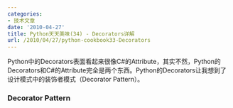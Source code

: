 ```yaml
---
categories:
- 技术文章
date: '2010-04-27'
title: Python天天美味(34) - Decorators详解
url: /2010/04/27/python-cookbook33-Decorators
---
```



Python中的Decorators表面看起来很像C#的Attribute，其实不然，Python的Decorators和C#的Attribute完全是两个东西。Python的Decorators让我想到了设计模式中的装饰者模式（Decorator Pattern）。

### Decorator Pattern

  <div class="cnblogs_code"><div><!--

Code highlighting produced by Actipro CodeHighlighter (freeware)
http://www.CodeHighlighter.com/

--><span style="color: #000000;">Attach&nbsp;additional&nbsp;responsibilities&nbsp;to&nbsp;an&nbsp;object&nbsp;dynamically. 
Decorators&nbsp;provide&nbsp;a&nbsp;flexible&nbsp;alternative&nbsp;to&nbsp;subclassing&nbsp;for&nbsp;extending&nbsp;functionnality.</span></div></div>  

Python中的通过Decorators对函数、方法或类进行装饰，从而达到增加对象的职责，或控制对象调用的作用。而C#的Attribute仅仅是起到元数据标识作用，最终通过反射获取这些特定信息。

先来个简单的示例，先定义一个Coffee类，
<div class="cnblogs_code"><div><!--

Code highlighting produced by Actipro CodeHighlighter (freeware)
http://www.CodeHighlighter.com/

--><span style="color: #0000ff;">class</span><span style="color: #000000;">&nbsp;Coffee(object):
&nbsp;&nbsp;&nbsp;&nbsp;</span><span style="color: #0000ff;">def</span><span style="color: #000000;">&nbsp;get_cost(self):
&nbsp;&nbsp;&nbsp;&nbsp;&nbsp;&nbsp;&nbsp;&nbsp;</span><span style="color: #0000ff;">return</span><span style="color: #000000;">&nbsp;</span><span style="color: #000000;">1.0</span><span style="color: #000000;">

coffee&nbsp;</span><span style="color: #000000;">=</span><span style="color: #000000;">&nbsp;Coffee()
</span><span style="color: #0000ff;">print</span><span style="color: #000000;">&nbsp;coffee.get_cost()&nbsp;</span><span style="color: #008000;">#</span><span style="color: #008000;">&nbsp;1.0</span></div></div>

这时，我想通过装饰者模式计算Milk的价格，通常这样实现：
<div class="cnblogs_code" onclick="cnblogs_code_show('5edef3d0-bb20-42e6-9e25-83c5948aa064')">![](http://images.cnblogs.com/OutliningIndicators/ContractedBlock.gif)<div id="cnblogs_code_open_5edef3d0-bb20-42e6-9e25-83c5948aa064"><div><!--

Code highlighting produced by Actipro CodeHighlighter (freeware)
http://www.CodeHighlighter.com/

--><span style="color: #0000ff;">class</span><span style="color: #000000;">&nbsp;Milk(Coffee):
&nbsp;&nbsp;&nbsp;&nbsp;</span><span style="color: #0000ff;">def</span><span style="color: #000000;">&nbsp;</span><span style="color: #800080;">__init__</span><span style="color: #000000;">(self,&nbsp;coffee):
&nbsp;&nbsp;&nbsp;&nbsp;&nbsp;&nbsp;&nbsp;&nbsp;self.coffee&nbsp;</span><span style="color: #000000;">=</span><span style="color: #000000;">&nbsp;coffee
&nbsp;
&nbsp;&nbsp;&nbsp;&nbsp;</span><span style="color: #0000ff;">def</span><span style="color: #000000;">&nbsp;get_cost(self):
&nbsp;&nbsp;&nbsp;&nbsp;&nbsp;&nbsp;&nbsp;&nbsp;</span><span style="color: #0000ff;">return</span><span style="color: #000000;">&nbsp;self.coffee.get_cost()&nbsp;</span><span style="color: #000000;">+</span><span style="color: #000000;">&nbsp;</span><span style="color: #000000;">0.5</span><span style="color: #000000;">

coffee&nbsp;</span><span style="color: #000000;">=</span><span style="color: #000000;">&nbsp;Coffee()
coffee&nbsp;</span><span style="color: #000000;">=</span><span style="color: #000000;">&nbsp;Milk(coffee)
</span><span style="color: #0000ff;">print</span><span style="color: #000000;">&nbsp;coffee.get_cost()&nbsp;</span><span style="color: #008000;">#</span><span style="color: #008000;">&nbsp;1.5</span></div></div></div>

上面是经典的装饰者模式的实现，Python中通过Decorators可以实现成这样：
<div class="cnblogs_code"><div><!--

Code highlighting produced by Actipro CodeHighlighter (freeware)
http://www.CodeHighlighter.com/

--><span style="color: #0000ff;">def</span><span style="color: #000000;">&nbsp;milk_decorator(get_cost):
&nbsp;&nbsp;&nbsp;&nbsp;</span><span style="color: #0000ff;">def</span><span style="color: #000000;">&nbsp;get_milk_cost(self):
&nbsp;&nbsp;&nbsp;&nbsp;&nbsp;&nbsp;&nbsp;&nbsp;</span><span style="color: #0000ff;">return</span><span style="color: #000000;">&nbsp;get_cost(self)&nbsp;</span><span style="color: #000000;">+</span><span style="color: #000000;">&nbsp;</span><span style="color: #000000;">0.5</span><span style="color: #000000;">
&nbsp;&nbsp;&nbsp;&nbsp;</span><span style="color: #0000ff;">return</span><span style="color: #000000;">&nbsp;get_milk_cost

</span><span style="color: #0000ff;">class</span><span style="color: #000000;">&nbsp;Coffee(object):
&nbsp;&nbsp;&nbsp;&nbsp;@milk_decorator
&nbsp;&nbsp;&nbsp;&nbsp;</span><span style="color: #0000ff;">def</span><span style="color: #000000;">&nbsp;get_cost(self):
&nbsp;&nbsp;&nbsp;&nbsp;&nbsp;&nbsp;&nbsp;&nbsp;</span><span style="color: #0000ff;">return</span><span style="color: #000000;">&nbsp;</span><span style="color: #000000;">1.0</span><span style="color: #000000;">

coffee&nbsp;</span><span style="color: #000000;">=</span><span style="color: #000000;">&nbsp;Coffee()
</span><span style="color: #0000ff;">print</span><span style="color: #000000;">&nbsp;coffee.get_cost()&nbsp;</span><span style="color: #008000;">#</span><span style="color: #008000;">1.5</span></div></div>

假设一下，如果有更多的，比如：Whip, Sprinkles, Tee, 必须为每个装饰者都实现一个函数，将会出现函数爆炸，我们可以只实现一个通用的Decorator函数，通过在get_cost函数添加多个@Decorator，这很符合Decorator Pattern的思想。
<div class="cnblogs_code"><div><!--

Code highlighting produced by Actipro CodeHighlighter (freeware)
http://www.CodeHighlighter.com/

--><span style="color: #0000ff;">def</span><span style="color: #000000;">&nbsp;get_cost_decorator(additional_cost):
&nbsp;&nbsp;&nbsp;&nbsp;</span><span style="color: #0000ff;">def</span><span style="color: #000000;">&nbsp;wrapper1(func):
&nbsp;&nbsp;&nbsp;&nbsp;&nbsp;&nbsp;&nbsp;&nbsp;</span><span style="color: #0000ff;">def</span><span style="color: #000000;">&nbsp;wrapper2(instance):
&nbsp;&nbsp;&nbsp;&nbsp;&nbsp;&nbsp;&nbsp;&nbsp;&nbsp;&nbsp;&nbsp;&nbsp;</span><span style="color: #0000ff;">return</span><span style="color: #000000;">&nbsp;func(instance)&nbsp;</span><span style="color: #000000;">+</span><span style="color: #000000;">&nbsp;additional_cost
&nbsp;&nbsp;&nbsp;&nbsp;&nbsp;&nbsp;&nbsp;&nbsp;</span><span style="color: #0000ff;">return</span><span style="color: #000000;">&nbsp;wrapper2
&nbsp;&nbsp;&nbsp;&nbsp;</span><span style="color: #0000ff;">return</span><span style="color: #000000;">&nbsp;wrapper1

</span><span style="color: #0000ff;">class</span><span style="color: #000000;">&nbsp;Coffee(object):
&nbsp;&nbsp;&nbsp;&nbsp;@get_cost_decorator(</span><span style="color: #000000;">0.5</span><span style="color: #000000;">)
&nbsp;&nbsp;&nbsp;&nbsp;@get_cost_decorator(</span><span style="color: #000000;">0.7</span><span style="color: #000000;">)
&nbsp;&nbsp;&nbsp;&nbsp;@get_cost_decorator(</span><span style="color: #000000;">0.2</span><span style="color: #000000;">)
&nbsp;&nbsp;&nbsp;&nbsp;</span><span style="color: #0000ff;">def</span><span style="color: #000000;">&nbsp;get_cost(self):
&nbsp;&nbsp;&nbsp;&nbsp;&nbsp;&nbsp;&nbsp;&nbsp;</span><span style="color: #0000ff;">return</span><span style="color: #000000;">&nbsp;</span><span style="color: #000000;">1.0</span><span style="color: #000000;">

coffee&nbsp;</span><span style="color: #000000;">=</span><span style="color: #000000;">&nbsp;Coffee()
</span><span style="color: #0000ff;">print</span><span style="color: #000000;">&nbsp;coffee.get_cost()&nbsp;</span><span style="color: #008000;">#</span><span style="color: #008000;">2.4</span></div></div>

上面的get_cost_decorator类看上去比较复杂，不要紧，一会再回头看这个函数。

### Decorators基础

闲话不多说，先看下面的简单例子：

<div class="cnblogs_code"><div><!--

Code highlighting produced by Actipro CodeHighlighter (freeware)
http://www.CodeHighlighter.com/

--><span style="color: #0000ff;">def</span><span style="color: #000000;">&nbsp;myDecorator(func):
&nbsp;&nbsp;&nbsp;&nbsp;</span><span style="color: #0000ff;">def</span><span style="color: #000000;">&nbsp;newFunction():
&nbsp;&nbsp;&nbsp;&nbsp;&nbsp;&nbsp;&nbsp;&nbsp;</span><span style="color: #0000ff;">print</span><span style="color: #000000;">&nbsp;</span><span style="color: #800000;">"</span><span style="color: #800000;">inside&nbsp;newFunction</span><span style="color: #800000;">"</span><span style="color: #000000;">
&nbsp;&nbsp;&nbsp;&nbsp;&nbsp;&nbsp;&nbsp;&nbsp;func()
&nbsp;&nbsp;&nbsp;&nbsp;</span><span style="color: #0000ff;">return</span><span style="color: #000000;">&nbsp;newFunction

@myDecorator
</span><span style="color: #0000ff;">def</span><span style="color: #000000;">&nbsp;aFunction():
&nbsp;&nbsp;&nbsp;&nbsp;</span><span style="color: #0000ff;">print</span><span style="color: #000000;">&nbsp;</span><span style="color: #800000;">"</span><span style="color: #800000;">inside&nbsp;aFunction()</span><span style="color: #800000;">"</span><span style="color: #000000;">

aFunction()</span></div></div>

最终输出：

<div class="cnblogs_code"><div><!--

Code highlighting produced by Actipro CodeHighlighter (freeware)
http://www.CodeHighlighter.com/

--><span style="color: #000000;">inside&nbsp;newFunction
inside&nbsp;aFunction()</span></div></div>

我们看到，myDecorator函数的参数其实是aFunction的函数地址，并且返回一个函数地址，返回的函数才是最终真正调用的地址。最终的调用，等价于：
<div class="cnblogs_code"><div><!--

Code highlighting produced by Actipro CodeHighlighter (freeware)
http://www.CodeHighlighter.com/

--><span style="color: #000000;">aFunction&nbsp;</span><span style="color: #000000;">=</span><span style="color: #000000;">&nbsp;myDecorator(aFunction)
aFunction()</span></div></div>

其中，myDecorator也可以使用class来实现，比如：
<div class="cnblogs_code"><div><!--

Code highlighting produced by Actipro CodeHighlighter (freeware)
http://www.CodeHighlighter.com/

--><span style="color: #0000ff;">class</span><span style="color: #000000;">&nbsp;myDecorator(object):
&nbsp;&nbsp;&nbsp;&nbsp;</span><span style="color: #0000ff;">def</span><span style="color: #000000;">&nbsp;</span><span style="color: #800080;">__init__</span><span style="color: #000000;">(self,&nbsp;func):
&nbsp;&nbsp;&nbsp;&nbsp;&nbsp;&nbsp;&nbsp;&nbsp;self.func&nbsp;</span><span style="color: #000000;">=</span><span style="color: #000000;">&nbsp;func
&nbsp;&nbsp;&nbsp;&nbsp;</span><span style="color: #0000ff;">def</span><span style="color: #000000;">&nbsp;</span><span style="color: #800080;">__call__</span><span style="color: #000000;">(self):
&nbsp;&nbsp;&nbsp;&nbsp;&nbsp;&nbsp;&nbsp;&nbsp;</span><span style="color: #0000ff;">print</span><span style="color: #000000;">&nbsp;</span><span style="color: #800000;">"</span><span style="color: #800000;">inside&nbsp;myDecorator</span><span style="color: #800000;">"</span><span style="color: #000000;">
&nbsp;&nbsp;&nbsp;&nbsp;&nbsp;&nbsp;&nbsp;&nbsp;self.func()
@myDecorator
</span><span style="color: #0000ff;">def</span><span style="color: #000000;">&nbsp;aFunction():
&nbsp;&nbsp;&nbsp;&nbsp;</span><span style="color: #0000ff;">print</span><span style="color: #000000;">&nbsp;</span><span style="color: #800000;">"</span><span style="color: #800000;">inside&nbsp;aFunction()</span><span style="color: #800000;">"</span></div></div> 

最终，

<div class="cnblogs_code"><div><!--

Code highlighting produced by Actipro CodeHighlighter (freeware)
http://www.CodeHighlighter.com/

--><span style="color: #000000;">aFunction()</span></div></div>

相对于
<div class="cnblogs_code"><div><!--

Code highlighting produced by Actipro CodeHighlighter (freeware)
http://www.CodeHighlighter.com/

--><span style="color: #000000;">aFunction&nbsp;</span><span style="color: #000000;">=</span><span style="color: #000000;">&nbsp;myDecorator(aFunction)
aFunction()&nbsp;</span><span style="color: #008000;">#</span><span style="color: #008000;">&nbsp;__call__</span></div></div>

### Decorators调用规律

上面的例子，我们可以很容易的得到这样一个规律：

<div class="cnblogs_code"><div><!--

Code highlighting produced by Actipro CodeHighlighter (freeware)
http://www.CodeHighlighter.com/

--><span style="color: #000000;">@A
</span><span style="color: #0000ff;">def</span><span style="color: #000000;">&nbsp;f&nbsp;():
&nbsp;&nbsp;&nbsp;&nbsp;&#8230;</span></div></div>

最终等价于：

<div class="cnblogs_code"><div><!--

Code highlighting produced by Actipro CodeHighlighter (freeware)
http://www.CodeHighlighter.com/

--><span style="color: #000000;">f&nbsp;</span><span style="color: #000000;">=</span><span style="color: #000000;">&nbsp;A(f)</span></div></div>

如果更复杂一些：

<div class="cnblogs_code"><div><!--

Code highlighting produced by Actipro CodeHighlighter (freeware)
http://www.CodeHighlighter.com/

--><span style="color: #000000;">@A
@B
@C
</span><span style="color: #0000ff;">def</span><span style="color: #000000;">&nbsp;f&nbsp;():
&nbsp;&nbsp;&nbsp;&nbsp;&#8230;</span></div></div>

则相对于：

<div class="cnblogs_code"><div><!--

Code highlighting produced by Actipro CodeHighlighter (freeware)
http://www.CodeHighlighter.com/

--><span style="color: #000000;">f&nbsp;</span><span style="color: #000000;">=</span><span style="color: #000000;">&nbsp;A(B(C(f)))</span></div></div>

再看看有参数的例子，

<div class="cnblogs_code"><div><!--

Code highlighting produced by Actipro CodeHighlighter (freeware)
http://www.CodeHighlighter.com/

--><span style="color: #000000;">@A(args)
</span><span style="color: #0000ff;">def</span><span style="color: #000000;">&nbsp;f&nbsp;():
&nbsp;&nbsp;&nbsp;&nbsp;&#8230;</span></div></div>

这时，f相当于：

<div class="cnblogs_code"><div><!--

Code highlighting produced by Actipro CodeHighlighter (freeware)
http://www.CodeHighlighter.com/

--><span style="color: #000000;">_deco&nbsp;</span><span style="color: #000000;">=</span><span style="color: #000000;">&nbsp;A(args)
f&nbsp;</span><span style="color: #000000;">=</span><span style="color: #000000;">&nbsp;_deco(f)</span></div></div>

因此，A的实现也会相对复杂一些：

<div class="cnblogs_code"><div><!--

Code highlighting produced by Actipro CodeHighlighter (freeware)
http://www.CodeHighlighter.com/

--><span style="color: #0000ff;">def</span><span style="color: #000000;">&nbsp;A(args):
&nbsp;&nbsp;&nbsp;&nbsp;</span><span style="color: #0000ff;">def</span><span style="color: #000000;">&nbsp;wrapper1(f):
&nbsp;&nbsp;&nbsp;&nbsp;&nbsp;&nbsp;&nbsp;&nbsp;</span><span style="color: #0000ff;">def</span><span style="color: #000000;">&nbsp;wrapper2():
&nbsp;&nbsp;&nbsp;&nbsp;&nbsp;&nbsp;&nbsp;&nbsp;&nbsp;&nbsp;&nbsp;&nbsp;&nbsp;</span><span style="color: #0000ff;">print</span><span style="color: #000000;">&nbsp;&#8220;before&nbsp;call&nbsp;f()&#8221;
&nbsp;&nbsp;&nbsp;&nbsp;&nbsp;&nbsp;&nbsp;&nbsp;&nbsp;&nbsp;&nbsp;&nbsp;&nbsp;f()
&nbsp;&nbsp;&nbsp;&nbsp;&nbsp;&nbsp;&nbsp;&nbsp;</span><span style="color: #0000ff;">return</span><span style="color: #000000;">&nbsp;wrapper2
&nbsp;&nbsp;&nbsp;&nbsp;</span><span style="color: #0000ff;">return</span><span style="color: #000000;">&nbsp;wrapper1</span></div></div>

有点绕吧，嗯，还算简单，我们回头看最开头那个例子，

<div class="cnblogs_code"><div><!--

Code highlighting produced by Actipro CodeHighlighter (freeware)
http://www.CodeHighlighter.com/

--><span style="color: #000000;">@get_cost_decorator(</span><span style="color: #000000;">0.5</span><span style="color: #000000;">)
@get_cost_decorator(</span><span style="color: #000000;">0.7</span><span style="color: #000000;">)
@get_cost_decorator(</span><span style="color: #000000;">0.2</span><span style="color: #000000;">)
</span><span style="color: #0000ff;">def</span><span style="color: #000000;">&nbsp;get_cost(self):&nbsp;
&nbsp;&nbsp;&nbsp;&nbsp;</span><span style="color: #0000ff;">return</span><span style="color: #000000;">&nbsp;</span><span style="color: #000000;">1.0</span></div></div>

相当于：

<div class="cnblogs_code"><div><!--

Code highlighting produced by Actipro CodeHighlighter (freeware)
http://www.CodeHighlighter.com/

--><span style="color: #000000;">get_cost&nbsp;</span><span style="color: #000000;">=</span><span style="color: #000000;">&nbsp;&nbsp;get_cost_decorator(</span><span style="color: #000000;">0.5</span><span style="color: #000000;">)(get_cost_decorator(</span><span style="color: #000000;">0.7</span><span style="color: #000000;">)(get_cost_decorator(</span><span style="color: #000000;">0.2</span><span style="color: #000000;">)(get_cost)))&nbsp;&nbsp;</span><span style="color: #008000;">#</span><span style="color: #008000;">&nbsp;绕晕了~~</span></div></div>

### Decorators典型应用 &#8211; singleton class

<div class="cnblogs_code"><div><!--

Code highlighting produced by Actipro CodeHighlighter (freeware)
http://www.CodeHighlighter.com/

--><span style="color: #0000ff;">def</span><span style="color: #000000;">&nbsp;singleton(cls):
&nbsp;&nbsp;&nbsp;&nbsp;instances&nbsp;</span><span style="color: #000000;">=</span><span style="color: #000000;">&nbsp;{}
&nbsp;&nbsp;&nbsp;&nbsp;</span><span style="color: #0000ff;">def</span><span style="color: #000000;">&nbsp;getinstance():
&nbsp;&nbsp;&nbsp;&nbsp;&nbsp;&nbsp;&nbsp;&nbsp;</span><span style="color: #0000ff;">if</span><span style="color: #000000;">&nbsp;cls&nbsp;</span><span style="color: #0000ff;">not</span><span style="color: #000000;">&nbsp;</span><span style="color: #0000ff;">in</span><span style="color: #000000;">&nbsp;instances:
&nbsp;&nbsp;&nbsp;&nbsp;&nbsp;&nbsp;&nbsp;&nbsp;&nbsp;&nbsp;&nbsp;&nbsp;instances[cls]&nbsp;</span><span style="color: #000000;">=</span><span style="color: #000000;">&nbsp;cls()
&nbsp;&nbsp;&nbsp;&nbsp;&nbsp;&nbsp;&nbsp;&nbsp;</span><span style="color: #0000ff;">return</span><span style="color: #000000;">&nbsp;instances[cls]
&nbsp;&nbsp;&nbsp;&nbsp;</span><span style="color: #0000ff;">return</span><span style="color: #000000;">&nbsp;getinstance

@singleton
</span><span style="color: #0000ff;">class</span><span style="color: #000000;">&nbsp;MyClass:
&nbsp;&nbsp;&nbsp;&nbsp;...</span></div></div>

参考文章：
  
[Decorators for Functions and Methods](http://www.python.org/dev/peps/pep-0318/)
  
[Introduction to Python Decorators](http://www.artima.com/weblogs/viewpost.jsp?thread=240808)&nbsp;
  
[Decorator pattern](http://en.wikipedia.org/wiki/Decorator_pattern)&nbsp;
  
[[Python学习]decorator的使用&nbsp; - limodou](http://blog.donews.com/limodou/archive/2004/12/19/207521.aspx)

&nbsp;
  
[](http://www.cnblogs.com/coderzh/tag/PythonCookBook/)

#### [Python    天天美味系列（总）](http://www.cnblogs.com/coderzh/archive/2008/07/08/pythoncookbook.html)  
[Python      天天美味(30) - python数据结构与算法之快速排序](http://www.cnblogs.com/coderzh/archive/2008/09/20/1294947.html)&nbsp;       
  
[Python      天天美味(31) - python数据结构与算法之插入排序](http://www.cnblogs.com/coderzh/archive/2008/09/21/1295434.html)&nbsp;
  
[Python      天天美味(32) - python数据结构与算法之堆排序](http://www.cnblogs.com/coderzh/archive/2008/09/22/1296195.html)&nbsp;
  
[Python      天天美味(33) - 五分钟理解元类（Metaclasses）[转]](http://www.cnblogs.com/coderzh/archive/2008/12/07/1349735.html)
    [Python      天天美味(34) - Decorators详解](http://www.cnblogs.com/coderzh/archive/2010/04/27/python-cookbook33-Decorators.html) 

&nbsp;
<pre></pre>